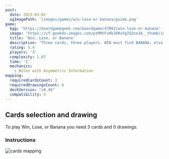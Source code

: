 ```yaml
---
post: 
  date: 2023-03-02
  ogImagePath: '/images/games/win-lose-or-banana/guide.png'
game:
  bgg: 'https://boardgamegeek.com/boardgame/47082/win-lose-or-banana'
  image: 'https://cf.geekdo-images.com/ptMHtFvHbJ6RvVg7Q2ne1A__thumb/img/O8QIguzI6G9nn8aQIdSJweMCiMM=/fit-in/200x150/filters:strip_icc()/pic511669.jpg'
  title: 'Win, Lose, or Banana'
  description: "Three cards, three players. WIN must find BANANA, else LOSE will win. Simple as that!"
  rating: 5.4
  players: '3'
  complexity: 1.07
  time: '1'
  mechanics:
    - Roles with Asymmetric Information
mapping:
  requiredCardsCount: 3
  requiredDrawingsCount: 0
  deckVersion: "v0.4b"
  compatibility: 5
---
```


## Cards selection and drawing

To play Win, Lose, or Banana you need 3 cards and 0 drawings.

### Instructions

![cards mapping](/images/games/win-lose-or-banana/guide.png)

